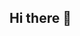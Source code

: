 ## Hi there 👋

<!--
**TheChillMan25/TheChillMan25** is a ✨ _special_ ✨ repository because its `README.md` (this file) appears on your GitHub profile.

Here are some ideas to get you started:

- 🔭 I’m currently working on a web app for a TTRPG.
- 🌱 I’m currently learning programming at University of Szeged.
- 💬 Ask me about anything.
- 📫 How to reach me: mail: licsmanpeter@gmail.com, insta: $licsman_peter
- ⚡ Fun fact: While brushing my teeth I usually sing so I would do it properly and not rush it.
-->
